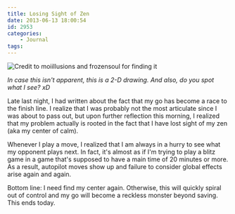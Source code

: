 ```yaml
---
title: Losing Sight of Zen
date: 2013-06-13 18:00:54
id: 2953
categories:
	- Journal
tags:
---
```


![Credit to moiillusions and frozensoul for finding it](/images/2013/06/moiillusions.jpg)

_In case this isn't apparent, this is a 2-D drawing. And also, do you spot what I see? xD_

Late last night, I had written about the fact that my go has become a race to the finish line. I realize that I was probably not the most articulate since I was about to pass out, but upon further reflection this morning, I realized that my problem actually is rooted in the fact that I have lost sight of my zen (aka my center of calm).

Whenever I play a move, I realized that I am always in a hurry to see what my opponent plays next. In fact, it's almost as if I'm trying to play a blitz game in a game that's supposed to have a main time of 20 minutes or more. As a result, autopilot moves show up and failure to consider global effects arise again and again.

Bottom line: I need find my center again. Otherwise, this will quickly spiral out of control and my go will become a reckless monster beyond saving. This ends today.
